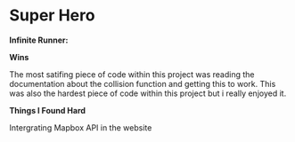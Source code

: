 # Super Hero
**Infinite Runner:**  **Wins**
The most satifing piece of code within this project was reading the documentation about the collision function and getting this to work. This was also the hardest piece of code within this project but i really enjoyed it.
**Things I Found Hard**Intergrating Mapbox API in the website